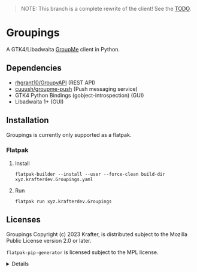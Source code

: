 > NOTE: This branch is a complete rewrite of the client! See the [TODO](TODO.md).

# Groupings

A GTK4/Libadwaita [GroupMe](https://groupme.com/) client in Python.

## Dependencies

 - [rhgrant10/GroupyAPI](https://github.com/rhgrant10/Groupy) (REST API)
 - [cuuush/groupme-push](https://github.com/cuuush/groupme-push) (Push messaging service)
 - GTK4 Python Bindings (gobject-introspection) (GUI)
 - Libadwaita 1+ (GUI)

## Installation

Groupings is currently only supported as a flatpak.

### Flatpak

1. Install
    ```
    flatpak-builder --install --user --force-clean build-dir xyz.krafterdev.Groupings.yaml
    ```
2. Run
    ```
    flatpak run xyz.krafterdev.Groupings
    ```

## Licenses

Groupings Copyright (c) 2023 Krafter, is distributed subject to the Mozilla Public License version 2.0 or later.

`flatpak-pip-generator` is licensed subject to the MPL license.

<details>

###### Notes for Devs

Emojis: [How Tuba does it](https://github.com/GeopJr/Tuba/issues/622#issuecomment-1781663957) 

Documentation:
 - [GroupyAPI](http://groupy.readthedocs.org/en/latest/)
 - [groupme-push](https://pypi.org/project/groupme-push/)
 - [GroupMe Developers](https://dev.groupme.com/)
 - [keyring](https://pypi.org/project/keyring/)
 - [PyXDG](https://pyxdg.readthedocs.io/en/latest/)
 - [PyGOBject](https://lazka.github.io/pgi-docs/)
 - [Adw](https://gnome.pages.gitlab.gnome.org/libadwaita/doc/1.4/index.html)
 - [Gtk4](https://docs.gtk.org/gtk4/index.html)
 - [PyWebkitGTK](https://code.google.com/archive/p/pywebkitgtk/)


Generating manifest modules: `python3 ./src/assets/tools/flatpak-pip-generator --yaml -r requirements.txt`

</details>
